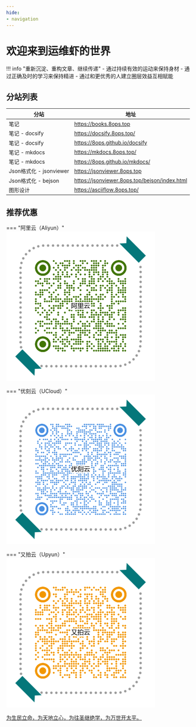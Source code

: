 ```yaml
---
hide:
- navigation
---
```


# 欢迎来到运维虾的世界 



!!! info "重新沉淀、重构文章、继续传递"
    - 通过持续有效的运动来保持身材
    - 通过正确及时的学习来保持精进
    - 通过和更优秀的人建立圈层效益互相赋能



## 分站列表

| 分站                   | 地址                                            |
| ---------------------- | ----------------------------------------------- |
| 笔记 | https://books.8ops.top |
| 笔记 - docsify | <https://docsify.8ops.top/>                |
| 笔记 - docsify | <https://8ops.github.io/docsify>            |
| 笔记 - mkdocs | <https://mkdocs.8ops.top/> |
| 笔记 - mkdocs | <https://8ops.github.io/mkdocs/> |
| Json格式化 - jsonviewer | <https://jsonviewer.8ops.top>                   |
| Json格式化 - bejson | <https://jsonviewer.8ops.top/bejson/index.html> |
| 图形设计        | <https://asciiflow.8ops.top/> |



## 推荐优惠

===  "阿里云（Aliyun）"
    [![阿里云](images/invitation/aliyun.png )](https://www.aliyun.com/minisite/goods?userCode=2gmajzdu)

===  "优刻云（UCloud）"
    [![优刻云](images/invitation/ucloud.png )](https://www.ucloud.cn/site/active/kuaijie.html?invitation_code=C1x1F199E882104)

===  "又拍云（Upyun）"
    [![又拍云](images/invitation/upyun.png )](https://console.upyun.com/register/?invite=HJikJr9NZ)



<u>为生民立命，为天地立心，为往圣继绝学，为万世开太平。</u>

